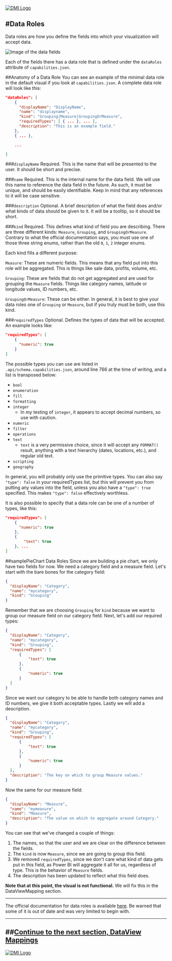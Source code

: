 [![DMI Logo](/img/DMI_Logo.png)](https://dminc.com/)

#Data Roles
---
Data roles are how you define the fields into which your visualization will accept data.

![Image of the data fields](/img/DataFields.png)

Each of the fields there has a data role that is defined under the `dataRoles` attribute of `capabilities.json`.

##Anatomy of a Data Role
You can see an example of the minimal data role in the default visual if you look at `capabilities.json`.
A complete data role will look like this:

```json
"dataRoles": [
    {
      "displayName": "DisplayName",
      "name": "displayname",
      "kind": "Grouping|Measure|GroupingOrMeasure",
      "requiredTypes": [ { ... }, ... ],
      "description": "This is an example field."
    },
    { ... },

    ...

]
```

###`displayName`
Required. This is the name that will be presented to the user. It should be short and precise.

###`name`
Required. This is the internal name for the data field. We will use this name to reference the data field in the future. As such, it must be unique, and should be easily identifiable. Keep in mind that any references to it will be case sensitive.

###`description`
Optional. A brief description of what the field does and/or what kinds of data should be given to it. It will be a tooltip, so it should be short.

###`kind`
Required. This defines what kind of field you are describing. There are three different kinds: `Measure`, `Grouping`, and `GroupingOrMeasure`. Contrary to what the official documentation says, you must use one of those three string enums, rather than the old `0`, `1`, `2` integer enums.

Each kind fills a different purpose:

`Measure`: These are numeric fields. This means that any field put into this role will be aggregated. This is things like sale data, profits, volume, etc.

`Grouping`: These are fields that do not get aggregated and are used for grouping the `Measure` fields. Things like category names, latitude or longitude values, ID numbers, etc.

`GroupingOrMeasure`: These can be either. In general, it is best to give your data roles one of `Grouping` or `Measure`, but if you truly must be both, use this kind.

###`requiredTypes`
Optional. Defines the types of data that will be accepted. An example looks like:

```json
"requiredTypes": [
    {
      "numeric": true
    }
]
```

The possible types you can use are listed in `.api/schema.capabilities.json`, around line 766 at the time of writing, and a list is transposed below:
*   `bool`
*   `enumeration`
*   `fill`
*   `formatting`
*   `integer`
    *   In my testing of `integer`, it appears to accept decimal numbers, so use with caution.
*   `numeric`
*   `filter`
*   `operations`
*   `text`
    *   `text` is a very permissive choice, since it will accept any `FORMAT()` result, anything with a text hierarchy (dates, locations, etc.), and regular old text.
*   `scripting`
*   `geography`

In general, you will probably only use the primitive types. You can also say `"type": false` in your requiredTypes list, but this will prevent you from putting any values into the field, unless you also have a `"type": true` specified. This makes `"type": false` effectively worthless.

It is also possible to specify that a data role can be one of a number of types, like this:

```json
"requiredTypes": [
    {
      "numeric": true
    },
    {
        "text": true
    }, ...
]
```

##samplePieChart Data Roles
Since we are building a pie chart, we only have two fields for now. We need a category field and a measure field. Let's start with the bare bones for the category field:

```json
{
  "displayName": "Category",
  "name": "mycategory",
  "kind": "Grouping"
}
```

Remember that we are choosing `Grouping` for `kind` because we want to group our measure field on our category field. Next, let's add our required types:

```json
{
  "displayName": "Category",
  "name": "mycategory",
  "kind": "Grouping",
  "requiredTypes": [
      {
          "text": true
      },
      {
          "numeric": true
      }
  ]
}
```

Since we want our category to be able to handle both category names and ID numbers, we give it both acceptable types. Lastly we will add a description.

```json
{
  "displayName": "Category",
  "name": "mycategory",
  "kind": "Grouping",
  "requiredTypes": [
      {
          "text": true
      },
      {
          "numeric": true
      }
  ],
  "description": "The key on which to group Measure values."
}
```

Now the same for our measure field:

```json
{
  "displayName": "Measure",
  "name": "mymeasure",
  "kind": "Measure",
  "description": "The value on which to aggregate around Category."
}
```

You can see that we've changed a couple of things:
1.   The names, so that the user and we are clear on the difference between the fields.
2.   The `kind` is now `Measure`, since we are going to group this field.
3.   We removed `requiredTypes`, since we don't care what kind of data gets put in this field, as Power BI will aggregate it all for us, regardless of type. This is the behavior of `Measure` fields.
4.   The description has been updated to reflect what this field does.

**Note that at this point, the visual is not functional.** We will fix this in the DataViewMapping section.

---
The official documentation for data roles is available [here](https://github.com/Microsoft/PowerBI-visuals/blob/master/Capabilities/Capabilities.md#define-the-data-fields-your-visual-expects---dataroles). Be warned that some of it is out of date and was very limited to begin with.


---
##**[Continue to the next section, DataView Mappings](/docs/capabilities/2-DataViewMappings.md)**
---

[![DMI Logo](/img/DMI_Logo.png)](https://dminc.com/)
